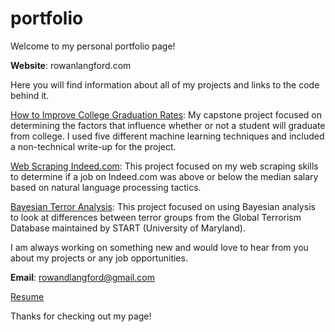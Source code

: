 # portfolio

Welcome to my personal portfolio page!

<strong>Website</strong>: rowanlangford.com

Here you will find information about all of my projects and links to the code behind it.

<a href="http://rowanlangford.com/how-to-improve-college-graduation-rates/">How to Improve College Graduation Rates</a>: My capstone project focused on determining the factors that influence whether or not a student will graduate from college. I used five different machine learning techniques and included a non-technical write-up for the project.

<a href="http://rowanlangford.com/web-scraping-indeed-com/">Web Scraping Indeed.com</a>: This project focused on my web scraping skills to determine if a job on Indeed.com was above or below the median salary based on natural language processing tactics.

<a href="http://rowanlangford.com/bayesian-terror-analysis/">Bayesian Terror Analysis</a>: This project focused on using Bayesian analysis to look at differences between terror groups from the Global Terrorism Database maintained by START (University of Maryland).

I am always working on something new and would love to hear from you about my projects or any job opportunities.

<strong>Email</strong>: rowandlangford@gmail.com

<a href="http://rowanlangford.com/resume/">Resume</a>

Thanks for checking out my page!